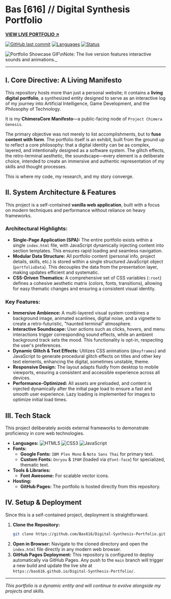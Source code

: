 # Bas [616] // Digital Synthesis Portfolio

**[ VIEW LIVE PORTFOLIO ↗](https://bas616.github.io/Digital-Synthesis-Portfolio/)**

[![GitHub last commit](https://img.shields.io/github/last-commit/Bas616/Digital-Synthesis-Portfolio?style=for-the-badge&color=7df9ff&logo=github&logoColor=black)](https://github.com/Bas616/Digital-Synthesis-Portfolio/commits/main)
[![Languages](https://img.shields.io/github/languages/top/Bas616/Digital-Synthesis-Portfolio?style=for-the-badge&color=c77dff)](https://github.com/Bas616/Digital-Synthesis-Portfolio)
[![Status](https://img.shields.io/static/v1?label=status&message=dynamic-archive&color=ffc77d&style=for-the-badge)](https://github.com/Bas616)

![Portfolio Showcase GIF](https://drive.google.com/thumbnail?id=1tBmUJLT2Tckl0cZ2idjXSNUWOU4SYxFM)\nNote: The live version features interactive sounds and animations._

---

## I. Core Directive: A Living Manifesto

This repository hosts more than just a personal website; it contains a **living digital portfolio**, a synthesized entity designed to serve as an interactive log of my journey into Artificial Intelligence, Game Development, and the Philosophy of Technology. 

It is my **ChimeraCore Manifesto**—a public-facing node of `Project Chimera Genesis`.

The primary objective was not merely to list accomplishments, but to **fuse content with form**. The portfolio itself is an exhibit, built from the ground up to reflect a core philosophy: that a digital identity can be as complex, layered, and intentionally designed as a software system. The glitch effects, the retro-terminal aesthetic, the soundscape—every element is a deliberate choice, intended to create an immersive and authentic representation of my skills and thought processes.

This is where my code, my research, and my story converge.

## II. System Architecture & Features

This project is a self-contained **vanilla web application**, built with a focus on modern techniques and performance without reliance on heavy frameworks.

### Architectural Highlights:
*   **Single-Page Application (SPA):** The entire portfolio exists within a single `index.html` file, with JavaScript dynamically injecting content into section templates. This ensures rapid loading and seamless navigation.
*   **Modular Data Structure:** All portfolio content (personal info, project details, skills, etc.) is stored within a single structured JavaScript object (`portfolioData`). This decouples the data from the presentation layer, making updates efficient and systematic.
*   **CSS-Driven Thematics:** A comprehensive set of CSS variables (`:root`) defines a cohesive aesthetic matrix (colors, fonts, transitions), allowing for easy thematic changes and ensuring a consistent visual identity.

### Key Features:
*   **Immersive Ambience:** A multi-layered visual system combines a background image, animated scanlines, digital noise, and a vignette to create a retro-futuristic, "haunted terminal" atmosphere.
*   **Interactive Soundscape:** User actions such as clicks, hovers, and menu interactions trigger corresponding sound effects, while an ambient background track sets the mood. This functionality is opt-in, respecting the user's preferences.
*   **Dynamic Glitch & Text Effects:** Utilizes CSS animations (`@keyframes`) and JavaScript to generate procedural glitch effects on titles and other key text elements, enhancing the digital, sometimes unstable, theme.
*   **Responsive Design:** The layout adapts fluidly from desktop to mobile viewports, ensuring a consistent and accessible experience across all devices.
*   **Performance-Optimized:** All assets are preloaded, and content is injected dynamically after the initial page load to ensure a fast and smooth user experience. Lazy loading is implemented for images to optimize initial load times.

## III. Tech Stack

This project deliberately avoids external frameworks to demonstrate proficiency in core web technologies.

*   **Languages:** ![HTML5](https://img.shields.io/badge/HTML5-E34F26?style=for-the-badge&logo=html5&logoColor=white) ![CSS3](https://img.shields.io/badge/CSS3-1572B6?style=for-the-badge&logo=css3&logoColor=white) ![JavaScript](https://img.shields.io/badge/JavaScript-F7DF1E?style=for-the-badge&logo=javascript&logoColor=black)
*   **Fonts:**
    *   **Google Fonts:** `IBM Plex Mono` & `Noto Sans Thai` for primary text.
    *   **Custom Fonts:** `Onryou` & `IPAM` (loaded via `@font-face`) for specialized, thematic text.
*   **Tools & Libraries:**
    *   **Font Awesome:** For scalable vector icons.
*   **Hosting:**
    *   **GitHub Pages:** The portfolio is hosted directly from this repository.

## IV. Setup & Deployment

Since this is a self-contained project, deployment is straightforward.

1.  **Clone the Repository:**
    ```bash
    git clone https://github.com/Bas616/Digital-Synthesis-Portfolio.git
    ```
2.  **Open in Browser:**
    Navigate to the cloned directory and open the `index.html` file directly in any modern web browser.
3.  **GitHub Pages Deployment:**
    This repository is configured to deploy automatically via GitHub Pages. Any push to the `main` branch will trigger a new build and update the live site at `https://bas616.github.io/Digital-Synthesis-Portfolio/`.

---
_This portfolio is a dynamic entity and will continue to evolve alongside my projects and skills._
